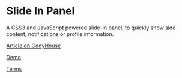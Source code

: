 # Slide In Panel

A CSS3 and JavaScript powered slide-in panel, to quickly show side content, notifications or profile information.

[Article on CodyHouse](https://codyhouse.co/gem/css-slide-in-panel/)

[Demo](https://codyhouse.co/demo/slide-in-panel/)

[Terms](https://codyhouse.co/terms/)
